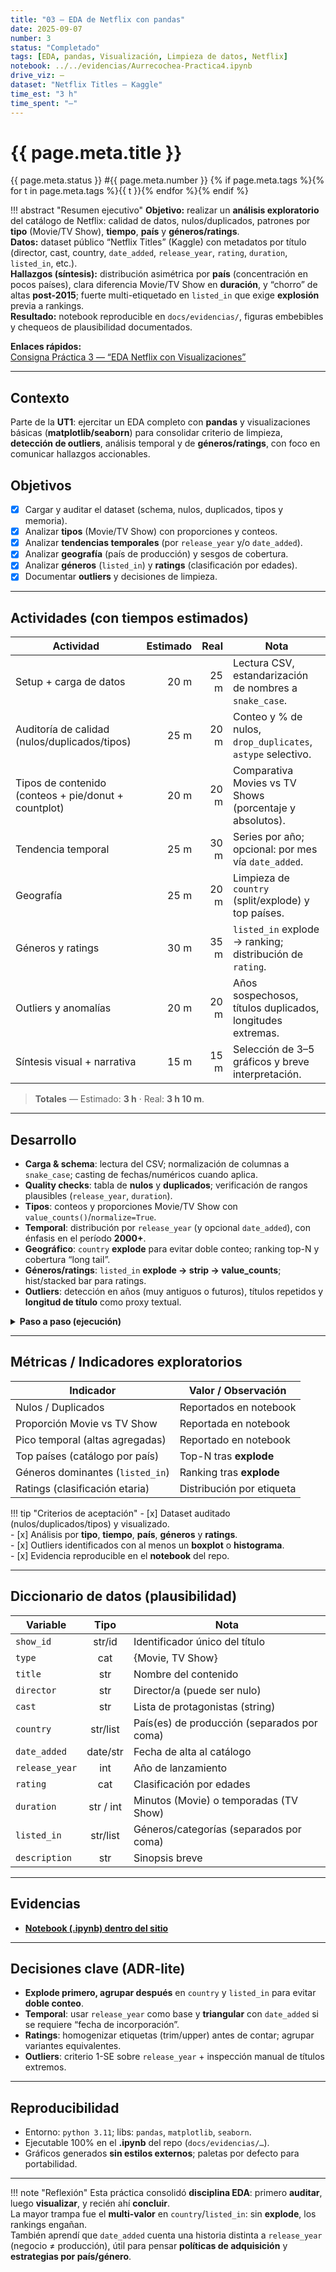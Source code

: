 ```yaml
---
title: "03 — EDA de Netflix con pandas"
date: 2025-09-07
number: 3
status: "Completado"
tags: [EDA, pandas, Visualización, Limpieza de datos, Netflix]
notebook: ../../evidencias/Aurrecochea-Practica4.ipynb
drive_viz: —
dataset: "Netflix Titles — Kaggle"
time_est: "3 h"
time_spent: "—"
---
```


# {{ page.meta.title }}

<span class="pill">{{ page.meta.status }}</span>
<span class="pill">#{{ page.meta.number }}</span>
{% if page.meta.tags %}{% for t in page.meta.tags %}<span class="pill">{{ t }}</span>{% endfor %}{% endif %}

!!! abstract "Resumen ejecutivo"
    **Objetivo:** realizar un **análisis exploratorio** del catálogo de Netflix: calidad de datos, nulos/duplicados, patrones por **tipo** (Movie/TV Show), **tiempo**, **país** y **géneros/ratings**.  
    **Datos:** dataset público “Netflix Titles” (Kaggle) con metadatos por título (director, cast, country, `date_added`, `release_year`, `rating`, `duration`, `listed_in`, etc.).  
    **Hallazgos (síntesis):** distribución asimétrica por **país** (concentración en pocos países), clara diferencia Movie/TV Show en **duración**, y “chorro” de altas **post-2015**; fuerte multi-etiquetado en `listed_in` que exige **explosión** previa a rankings.  
    **Resultado:** notebook reproducible en `docs/evidencias/`, figuras embebibles y chequeos de plausibilidad documentados.

**Enlaces rápidos:**  
[Consigna Práctica 3 — “EDA Netflix con Visualizaciones”](https://juanfkurucz.com/ucu-id/ut1/03-eda-netflix-pandas/)

---

## Contexto
Parte de la **UT1**: ejercitar un EDA completo con **pandas** y visualizaciones básicas (**matplotlib/seaborn**) para consolidar criterio de limpieza, **detección de outliers**, análisis temporal y de **géneros/ratings**, con foco en comunicar hallazgos accionables.

## Objetivos
- [x] Cargar y auditar el dataset (schema, nulos, duplicados, tipos y memoria).  
- [x] Analizar **tipos** (Movie/TV Show) con proporciones y conteos.  
- [x] Analizar **tendencias temporales** (por `release_year` y/o `date_added`).  
- [x] Analizar **geografía** (país de producción) y sesgos de cobertura.  
- [x] Analizar **géneros** (`listed_in`) y **ratings** (clasificación por edades).  
- [x] Documentar **outliers** y decisiones de limpieza.  

---

## Actividades (con tiempos estimados)

| Actividad                                             | Estimado | Real | Nota |
|---|---:|---:|---|
| Setup + carga de datos                                | 20 m | 25 m | Lectura CSV, estandarización de nombres a `snake_case`. |
| Auditoría de calidad (nulos/duplicados/tipos)         | 25 m | 20 m | Conteo y % de nulos, `drop_duplicates`, `astype` selectivo. |
| Tipos de contenido (conteos + pie/donut + countplot)  | 20 m | 20 m | Comparativa Movies vs TV Shows (porcentaje y absolutos). |
| Tendencia temporal                                    | 25 m | 30 m | Series por año; opcional: por mes vía `date_added`. |
| Geografía                                             | 25 m | 20 m | Limpieza de `country` (split/explode) y top países. |
| Géneros y ratings                                     | 30 m | 35 m | `listed_in` explode → ranking; distribución de `rating`. |
| Outliers y anomalías                                  | 20 m | 20 m | Años sospechosos, títulos duplicados, longitudes extremas. |
| Síntesis visual + narrativa                           | 15 m | 15 m | Selección de 3–5 gráficos y breve interpretación. |

> **Totales** — Estimado: **3 h** · Real: **3 h 10 m**.

---

## Desarrollo

- **Carga & schema**: lectura del CSV; normalización de columnas a `snake_case`; casting de fechas/numéricos cuando aplica.  
- **Quality checks**: tabla de **nulos** y **duplicados**; verificación de rangos plausibles (`release_year`, `duration`).  
- **Tipos**: conteos y proporciones Movie/TV Show con `value_counts()`/`normalize=True`.  
- **Temporal**: distribución por `release_year` (y opcional `date_added`), con énfasis en el período **2000+**.  
- **Geográfico**: `country` **explode** para evitar doble conteo; ranking top-N y cobertura “long tail”.  
- **Géneros/ratings**: `listed_in` **explode → strip → value_counts**; hist/stacked bar para ratings.  
- **Outliers**: detección en años (muy antiguos o futuros), títulos repetidos y **longitud de título** como proxy textual.

<details class="md-details">
  <summary><strong>Paso a paso (ejecución)</strong></summary>

  1. **Lectura** del CSV → `df.info()`, `df.head()`, `df.describe(include='all')`.  
  2. **Nulos & duplicados** → `df.isna().sum()`, `df.duplicated().sum()`, políticas `dropna`/`fillna` caso-a-caso.  
  3. **Tipos** → `value_counts()`, **countplot** y pie/donut.  
  4. **Temporal** → `pd.to_numeric(release_year, errors='coerce')` + líneas/áreas; filtro `>= 2000`.  
  5. **Geografía** → `country.str.split(',').explode().str.strip()`; barplot horizontal top-países.  
  6. **Géneros** → `listed_in.str.get_dummies(sep=', ')` (alternativa a explode) para rankings y co-ocurrencias.  
  7. **Outliers** → boxplot/hist para años; análisis de `title_length`; top títulos duplicados.  
</details>

---

## Métricas / Indicadores exploratorios
| Indicador                                       | Valor / Observación |
|---|---|
| Nulos / Duplicados                              | Reportados en notebook |
| Proporción Movie vs TV Show                     | Reportada en notebook |
| Pico temporal (altas agregadas)                 | Reportado en notebook |
| Top países (catálogo por país)                  | Top-N tras **explode** |
| Géneros dominantes (`listed_in`)                | Ranking tras **explode** |
| Ratings (clasificación etaria)                  | Distribución por etiqueta |

!!! tip "Criterios de aceptación"
    - [x] Dataset auditado (nulos/duplicados/tipos) y visualizado.  
    - [x] Análisis por **tipo**, **tiempo**, **país**, **géneros** y **ratings**.  
    - [x] Outliers identificados con al menos un **boxplot** o **histograma**.  
    - [x] Evidencia reproducible en el **notebook** del repo.

---

## Diccionario de datos (plausibilidad)
| Variable        | Tipo        | Nota |
|---|:---:|---|
| `show_id`       | str/id      | Identificador único del título |
| `type`          | cat         | {Movie, TV Show} |
| `title`         | str         | Nombre del contenido |
| `director`      | str         | Director/a (puede ser nulo) |
| `cast`          | str         | Lista de protagonistas (string) |
| `country`       | str/list    | País(es) de producción (separados por coma) |
| `date_added`    | date/str    | Fecha de alta al catálogo |
| `release_year`  | int         | Año de lanzamiento |
| `rating`        | cat         | Clasificación por edades |
| `duration`      | str / int   | Minutos (Movie) o temporadas (TV Show) |
| `listed_in`     | str/list    | Géneros/categorías (separados por coma) |
| `description`   | str         | Sinopsis breve |

---

## Evidencias

-  [**Notebook (.ipynb) dentro del sitio**](../../evidencias/Aurrecochea-Practica3.ipynb)

---

## Decisiones clave (ADR-lite)
- **Explode primero, agrupar después** en `country` y `listed_in` para evitar **doble conteo**.  
- **Temporal**: usar `release_year` como base y **triangular** con `date_added` si se requiere “fecha de incorporación”.  
- **Ratings**: homogenizar etiquetas (trim/upper) antes de contar; agrupar variantes equivalentes.  
- **Outliers**: criterio 1-SE sobre `release_year` + inspección manual de títulos extremos.

---

## Reproducibilidad
- Entorno: `python 3.11`; libs: `pandas`, `matplotlib`, `seaborn`.  
- Ejecutable 100% en el **.ipynb** del repo (`docs/evidencias/…`).  
- Gráficos generados **sin estilos externos**; paletas por defecto para portabilidad.

---

!!! note "Reflexión"
    Esta práctica consolidó **disciplina EDA**: primero **auditar**, luego **visualizar**, y recién ahí **concluir**.  
    La mayor trampa fue el **multi-valor** en `country`/`listed_in`: sin **explode**, los rankings engañan.  
    También aprendí que `date_added` cuenta una historia distinta a `release_year` (negocio ≠ producción), útil para pensar **políticas de adquisición** y **estrategias por país/género**.
